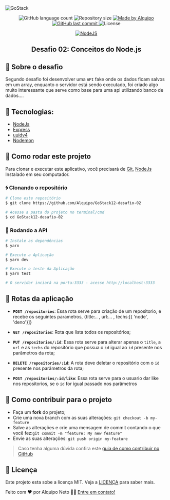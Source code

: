 <img alt="GoStack" src="https://storage.googleapis.com/golden-wind/bootcamp-gostack/header-desafios.png" />

<p align="center">
    
<img alt="GitHub language count" src="https://img.shields.io/github/languages/count/Alquipo/GoStack12-desafio-02">

<img alt="Repository size" src="https://img.shields.io/github/repo-size/Alquipo/GoStack12-desafio-02">

<a href="https://www.linkedin.com/in/alquiponeto/">
    <img alt="Made by Alquipo" src="https://img.shields.io/badge/made%20by-AlquipoNeto-blue">
</a>

<a href="https://github.com/Alquipo/GoStack12-desafio-01/commits/master">
    <img alt="GitHub last commit" src="https://img.shields.io/github/last-commit/Alquipo/GoStack12-desafio-02?color=blue">
</a>

<img alt="License" src="https://img.shields.io/badge/license-MIT-brightgreen?color=blue">
</p>

<p align="center">
<a href="https://nodejs.org/en/" rel="nofollow">
    <img src="https://camo.githubusercontent.com/aed2c3876a97dab0bdadd00ece0a12f9291d1dab/68747470733a2f2f696d672e736869656c64732e696f2f7374617469632f76313f6c6162656c3d4e6f6465266d6573736167653d4a5326636f6c6f723d626c75653f7374796c653d706c6173746963266c6f676f3d4e6f64652e6a73" alt="NodeJS" data-canonical-src="https://img.shields.io/static/v1?label=Node&amp;message=JS&amp;color=blue?style=plastic&amp;logo=Node.js" style="max-width:100%;">
  </a>
</p>
<h2 align="center">
  Desafio 02: Conceitos do Node.js
</h2>

## 🚀 Sobre o desafio

Segundo desafio foi desenvolver uma `API` fake onde os dados ficam salvos em um array, enquanto o servidor está sendo executado, foi criado algo muito interessante que serve como base para uma api utilizando banco de dados....

## 🔨 Tecnologias:

- [NodeJs][nodejs]
- [Express][express]
- [uuidv4][uuidv4]
- [Nodemon][nodemon]

## 🚀 Como rodar este projeto

Para clonar e executar este aplicativo, você precisará de [Git](https://git-scm.com), [NodeJs][nodejs] Instalado em seu computador.

### 🌀 Clonando o repositório

```bash
# Clone este repositório
$ git clone https://github.com/Alquipo/GoStack12-desafio-02

# Acesse a pasta do projeto no terminal/cmd
$ cd GoStack12-desafio-02
```

### 🎲 Rodando a API

```bash
# Instale as dependências
$ yarn

# Execute a Aplicação
$ yarn dev

# Execute o teste da Aplicação
$ yarn test

# O servidor inciará na porta:3333 - acesse http://localhost:3333
```

## 🔑 Rotas da aplicação

- **`POST /repositories`**: Essa rota serve para criação de um repositorio, e recebe os seguintes parametros, {title:.. , url:... , techs:[{ 'node', 'deno'}]}

- **`GET /repositories`**: Rota que lista todos os repositórios;

* **`PUT /repositories/:id`**: Essa rota serve para alterar apenas o `title`, a `url` e as `techs` do repositório que possua o `id` igual ao `id` presente nos parâmetros da rota;

* **`DELETE /repositories/:id`**: A rota deve deletar o repositório com o `id` presente nos parâmetros da rota;

* **`POST /repositories/:id/like`**: Essa rota serve para o usuario dar like nos repositorios, se o `id` for igual passado nos parâmetros

## 🤔 Como contribuir para o projeto

- Faça um **fork** do projeto;
- Crie uma nova branch com as suas alterações: `git checkout -b my-feature`
- Salve as alterações e crie uma mensagem de commit contando o que você fez:`git commit -m "feature: My new feature"`
- Envie as suas alterações: `git push origin my-feature`

> Caso tenha alguma dúvida confira este [guia de como contribuir no GitHub](https://github.com/firstcontributions/first-contributions)

## 📝 Licença

Este projeto esta sobe a licença MIT. Veja a [LICENÇA][license] para saber mais.

Feito com ❤️ por Alquipo Neto 👋🏽 [Entre em contato!](https://www.linkedin.com/in/alquiponeto/)

[nodejs]: https://nodejs.org/
[express]: https://expressjs.com/
[uuidv4]: https://www.npmjs.com/package/uuidv4
[nodemon]: https://www.npmjs.com/package/nodemon
[rs]: https://rocketseat.com.br
[license]: https://opensource.org/licenses/MIT
